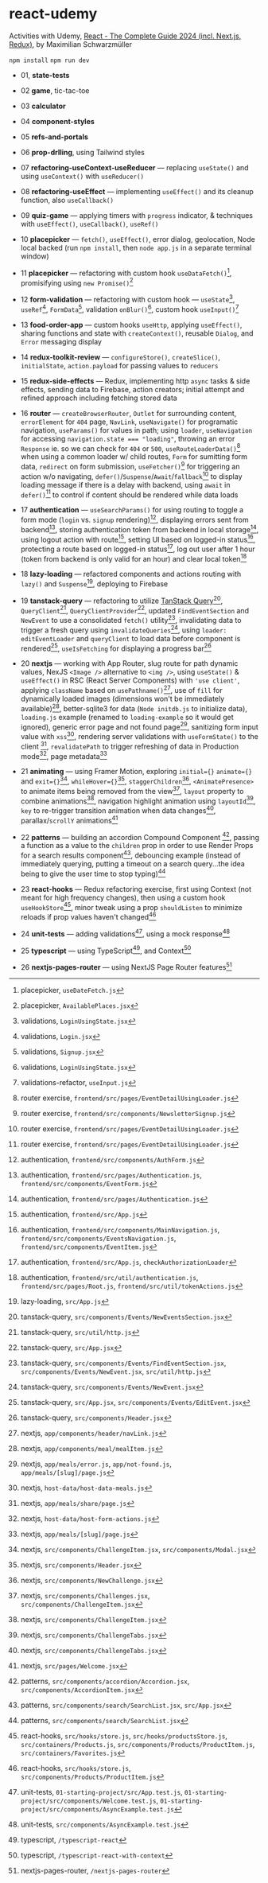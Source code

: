 # react-udemy

Activities with Udemy, [React - The Complete Guide 2024 (incl. Next.js, Redux)](https://www.udemy.com/course/react-the-complete-guide-incl-redux/?couponCode=LEARNNOWPLANS), by Maximilian Schwarzmüller

`npm install`
`npm run dev`

- 01, **state-tests**
- 02 **game**, tic-tac-toe
- 03 **calculator**
- 04 **component-styles**
- 05 **refs-and-portals**
- 06 **prop-drlling**, using Tailwind styles
- 07 **refactoring-useContext-useReducer** &mdash; replacing `useState()` and using `useContext()` with `useReducer()`

- 08 **refactoring-useEffect** &mdash; implementing `useEffect()` and its cleanup function, also `useCallback()`

- 09 **quiz-game** &mdash; applying timers with `progress` indicator, & techniques with `useEffect()`, `useCallback()`, `useRef()`

- 10 **placepicker** &mdash; `fetch()`, `useEffect()`, error dialog, geolocation, Node local backed (run `npm install`, then `node app.js` in a separate terminal window)

- 11 **placepicker** &mdash; refactoring with custom hook `useDataFetch()`[^1], promisifying using `new Promise()`[^2]

- 12 **form-validation** &mdash; refactoring with custom hook &mdash; `useState`[^3], `useRef`[^4], `FormData`[^5], validation `onBlur()`[^6], custom hook `useInput()`[^7]

- 13 **food-order-app** &mdash; custom hooks `useHttp`, applying `useEffect()`, sharing functions and state with `createContext()`, reusable `Dialog`, and `Error` messaging display

- 14 **redux-toolkit-review** &mdash; `configureStore()`, `createSlice()`, `initialState`, `action.payload` for passing values to `reducers`

- 15 **redux-side-effects** &mdash; Redux, implementing http `async` tasks & side effects, sending data to Firebase, action creators; initial attempt and refined approach including fetching stored data

- 16 **router** &mdash; `createBrowserRouter`, `Outlet` for surrounding content, `errorElement` for `404` page, `NavLink`, `useNavigate()` for programatic navigation, `useParams()` for values in path; using `loader`, `useNavigation` for accessing `navigation.state === "loading"`, throwing an error `Response` ie. so we can check for `404` or `500`, `useRouteLoaderData()`[^8] when using a common loader w/ child routes, `Form` for sumitting form data, `redirect` on form submission, `useFetcher()`[^9] for triggering an action w/o navigating, `defer()`/`Suspense`/`Await`/`fallback`[^10] to display loading message if there is a delay with backend, using `await` in `defer()`[^10] to control if content should be rendered while data loads

- 17 **authentication** &mdash; `useSearchParams()` for using routing to toggle a form mode (`login` vs. `signup` rendering)[^11], displaying errors sent from backend[^12], storing authentication token from backend in local storage[^13], using logout action with route[^14], setting UI based on logged-in status[^15], protecting a route based on logged-in status[^16], log out user after 1 hour (token from backend is only valid for an hour) and clear local token[^17]

- 18 **lazy-loading** &mdash; refactored components and actions routing with `lazy()` and `Suspense`[^18], deploying to Firebase

- 19 **tanstack-query** &mdash; refactoring to utilize [TanStack Query](https://tanstack.com/start/latest)[^19], `QueryClient`[^20], `QueryClientProvider`[^21], updated `FindEventSection` and `NewEvent` to use a consolidated `fetch()` utility[^22], invalidating data to trigger a fresh query using `invalidateQueries`[^23], using `loader: editEventLoader` and `queryClient` to load data before component is rendered[^24], `useIsFetching` for displaying a progress bar[^25]

- 20 **nextjs** &mdash; working with App Router, slug route for path dynamic values, NexJS `<Image />` alternative to `<img />`, using `useState()` & `useEffect()` in RSC (React Server Components) with `'use client'`, applying `className` based on `usePathname()`[^26], use of `fill` for dynamically loaded images (dimensions won't be immediately available)[^27], better-sqlite3 for data (`Node initdb.js` to initialize data), `loading.js` example (renamed to `loading-example` so it would get ignored), generic error page and not found page[^28], sanitizing form input value with `xss`[^29], rendering server validations with `useFormState()` to the client [^30], `revalidatePath` to trigger refreshing of data in Production mode[^31], page metadata[^32]

- 21 **animating** &mdash; using Framer Motion, exploring `initial={}` `animate={}` and `exit={}`[^33], `whileHover={}`[^34], `staggerChildren`[^35], `<AnimatePresence>` to animate items being removed from the view[^36], `layout` property to combine animations[^37], navigation highlight animation using `layoutId`[^38], `key` to re-trigger transition animation when data changes[^38], parallax/`scrollY` animations[^39]

- 22 **patterns** &mdash; building an accordion Compound Component [^40], passing a function as a value to the `children` prop in order to use Render Props for a search results component[^41], debouncing example (instead of immediately querying, putting a timeout on a search query...the idea being to give the user time to stop typing)[^42]

- 23 **react-hooks** &mdash; Redux refactoring exercise, first using Context (not meant for high frequency changes), then using a custom hook `useHookStore`[^43], minor tweak using a prop `shouldListen` to minimize reloads if prop values haven't changed[^44]

- 24 **unit-tests** &mdash; adding validations[^45], using a mock response[^46]

- 25 **typescript** &mdash; using TypeScript[^47], and Context[^48]

- 26 **nextjs-pages-router** &mdash; using NextJS Page Router features[^49]

[^1]: placepicker, `useDateFetch.js`
[^2]: placepicker, `AvailablePlaces.jsx`
[^3]: validations, `LoginUsingState.jsx`
[^4]: validations, `Login.jsx`
[^5]: validations, `Signup.jsx`
[^6]: validations, `LoginUsingState.jsx`
[^7]: validations-refactor, `useInput.js`
[^8]: router exercise, `frontend/src/pages/EventDetailUsingLoader.js`
[^9]: router exercise, `frontend/src/components/NewsletterSignup.js`
[^10]: router exercise, `frontend/src/pages/EventDetailUsingLoader.js`
[^11]: authentication, `frontend/src/components/AuthForm.js`
[^12]: authentication, `frontend/src/pages/Authentication.js`, `frontend/src/components/EventForm.js`
[^13]: authentication, `frontend/src/pages/Authentication.js`
[^14]: authentication, `frontend/src/App.js`
[^15]: authentication, `frontend/src/components/MainNavigation.js`, `frontend/src/components/EventsNavigation.js`, `frontend/src/components/EventItem.js`
[^16]: authentication, `frontend/src/App.js`, `checkAuthorizationLoader`
[^17]: authentication, `frontend/src/util/authentication.js`, `frontend/src/pages/Root.js`, `frontend/src/util/tokenActions.js`
[^18]: lazy-loading, `src/App.js`
[^19]: tanstack-query, `src/components/Events/NewEventsSection.jsx`
[^20]: tanstack-query, `src/util/http.js`
[^21]: tanstack-query, `src/App.jsx`
[^22]: tanstack-query, `src/components/Events/FindEventSection.jsx`, `src/components/Events/NewEvent.jsx`, `src/util/http.js`
[^23]: tanstack-query, `src/components/Events/NewEvent.jsx`
[^24]: tanstack-query, `src/App.jsx`, `src/components/Events/EditEvent.jsx`
[^25]: tanstack-query, `src/components/Header.jsx`
[^26]: nextjs, `app/components/header/navLink.js`
[^27]: nextjs, `app/components/meal/mealItem.js`
[^28]: nextjs, `app/meals/error.js`, `app/not-found.js`, `app/meals/[slug]/page.js`
[^29]: nextjs, `host-data/host-data-meals.js`
[^30]: nextjs, `app/meals/share/page.js`
[^31]: nextjs, `host-data/host-form-actions.js`
[^32]: nextjs, `app/meals/[slug]/page.js`
[^33]: nextjs, `src/components/ChallengeItem.jsx`, `src/components/Modal.jsx`
[^34]: nextjs, `src/components/Header.jsx`
[^35]: nextjs, `src/components/NewChallenge.jsx`
[^36]: nextjs, `src/components/Challenges.jsx`, `src/components/ChallengeItem.jsx`
[^37]: nextjs, `src/components/ChallengeItem.jsx`
[^38]: nextjs, `src/components/ChallengeTabs.jsx`
[^39]: nextjs, `src/pages/Welcome.jsx`
[^40]: patterns, `src/components/accordion/Accordion.jsx`, `src/components/AccordionItem.jsx`
[^41]: patterns, `src/components/search/SearchList.jsx`, `src/App.jsx`
[^42]: patterns, `src/components/search/SearchList.jsx`
[^43]: react-hooks, `src/hooks/store.js`, `src/hooks/productsStore.js`, `src/containers/Products.js`, `src/components/Products/ProductItem.js`, `src/containers/Favorites.js`
[^44]: react-hooks, `src/hooks/store.js`, `src/components/Products/ProductItem.js`
[^45]: unit-tests, `01-starting-project/src/App.test.js`, `01-starting-project/src/components/Welcome.test.js`, `01-starting-project/src/components/AsyncExample.test.js`
[^46]: unit-tests, `src/components/AsyncExample.test.js`
[^47]: typescript, `/typescript-react`
[^48]: typescript, `/typescript-react-with-context`
[^49]: nextjs-pages-router, `/nextjs-pages-router`
